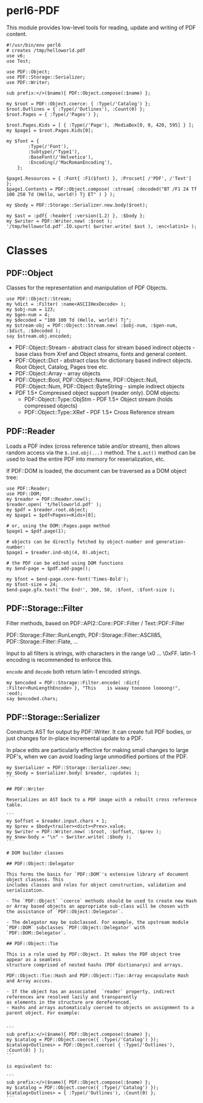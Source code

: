 perl6-PDF
=========
This module provides low-level tools for reading, update and writing of PDF content.

```
#!/usr/bin/env perl6
# creates /tmp/helloworld.pdf
use v6;
use Test;

use PDF::Object;
use PDF::Storage::Serializer;
use PDF::Writer;

sub prefix:</>($name){ PDF::Object.compose(:$name) };

my $root = PDF::Object.coerce: { :Type(/'Catalog') };
$root.Outlines = { :Type(/'Outlines'), :Count(0) };
$root.Pages = { :Type(/'Pages') };

$root.Pages.Kids = [ { :Type(/'Page'), :MediaBox[0, 0, 420, 595] } ];
my $page1 = $root.Pages.Kids[0];

my $font = {
        :Type(/'Font'),
        :Subtype(/'Type1'),
        :BaseFont(/'Helvetica'),
        :Encoding(/'MacRomanEncoding'),
    };

$page1.Resources = { :Font{ :F1($font) }, :Procset[ /'PDF', /'Text'] };
$page1.Contents = PDF::Object.compose( :stream{ :decoded("BT /F1 24 Tf  100 250 Td (Hello, world!) Tj ET" ) } );

my $body = PDF::Storage::Serializer.new.body($root);

my $ast = :pdf{ :header{ :version(1.2) }, :$body };
my $writer = PDF::Writer.new( :$root );
'/tmp/helloworld.pdf'.IO.spurt( $writer.write( $ast ), :enc<latin1> );

```

# Classes

## PDF::Object

Classes for the representation and manipulation of PDF Objects.

```
use PDF::Object::Stream;
my %dict = :Filter( :name<ASCIIHexDecode> );
my $obj-num = 123;
my $gen-num = 4;
my $decoded = "100 100 Td (Hello, world!) Tj";
my $stream-obj = PDF::Object::Stream.new( :$obj-num, :$gen-num, :$dict, :$decoded );
say $stream.obj.encoded;
```

- PDF::Object::Stream - abstract class for stream based indirect objects - base class from Xref and Object streams, fonts and general content.
- PDF::Object::Dict - abstract class for dictionary based indirect objects. Root Object, Catalog, Pages tree etc.
- PDF::Object::Array - array objects
- PDF::Object::Bool, PDF::Object::Name, PDF::Object::Null, PDF::Object::Num, PDF::Object::ByteString - simple indirect objects
- PDF 1.5+ Compressed object support (reader only). DOM objects:
  - PDF::Object::Type::ObjStm - PDF 1.5+ Object stream (holds compressed objects)
  - PDF::Object::Type::XRef - PDF 1.5+ Cross Reference stream

## PDF::Reader

Loads a PDF index (cross reference table and/or stream), then allows random access via the `$.ind.obj(...)` method. The `$.ast()`
method can be used to load the entire PDF into memory for reserialization, etc.

If PDF::DOM is loaded, the document can be traversed as a DOM object tree:

```
use PDF::Reader;
use PDF::DOM;
my $reader = PDF::Reader.new();
$reader.open( 't/helloworld.pdf' );
my $pdf = $reader.root.object;
my $page1 = $pdf<Pages><Kids>[0];

# or, using the DOM::Pages.page method
$page1 = $pdf.page(1);

# objects can be directly fetched by object-number and generation-number:
$page1 = $reader.ind-obj(4, 0).object;

# the PDF can be edited using DOM functions
my $end-page = $pdf.add-page();

my $font = $end-page.core-font('Times-Bold');
my $font-size = 24;
$end-page.gfx.text('The End!', 300, 50, :$font, :$font-size );

```

## PDF::Storage::Filter

Filter methods, based on PDF::API2::Core::PDF::Filter / Text::PDF::Filter

PDF::Storage::Filter::RunLength, PDF::Storage::Filter::ASCII85, PDF::Storage::Filter::Flate, ...

Input to all filters is strings, with characters in the range \x0 ... \0xFF. latin-1 encoding
is recommended to enforce this.

`encode` and `decode` both return latin-1 encoded strings.

 ```
 my $encoded = PDF::Storage::Filter.encode( :dict{ :Filter<RunLengthEncode> }, "This    is waaay toooooo loooong!", :eod);
 say $encoded.chars;
 ```

## PDF::Storage::Serializer

Constructs AST for output by PDF::Writer. It can create full PDF bodies, or just changes
for in-place incremental update to a PDF.

In place edits are particularly effective for making small changes to large PDF's, when we can avoid
loading large unmodified portions of the PDF.

````
my $serializer = PDF::Storage::Serializer.new;
my $body = $serializer.body( $reader, :updates );
```

## PDF::Writer

Reserializes an AST back to a PDF image with a rebuilt cross reference table.

```
my $offset = $reader.input.chars + 1;
my $prev = $body<trailer><dict><Prev>.value;
my $writer = PDF::Writer.new( :$root, :$offset, :$prev );
my $new-body = "\n" ~ $writer.write( :$body );
```

# DOM builder classes

## PDF::Object::Delegator

This forms the basis for `PDF::DOM`'s extensive library of document object classess. This
includes classes and roles for object construction, validation and serialization.

- The `PDF::Object` `coerce` methods should be used to create new Hash or Array based objects an appropriate sub-class will be chosen with the assistance of `PDF::Object::Delegator`.

- The delegator may be subclassed. For example, the upstream module `PDF::DOM` subclasses `PDF::Object::Delegator` with
`PDF::DOM::Delegator`.

## PDF::Object::Tie

This is a role used by PDF::Object. It makes the PDF object tree appear as a seamless
structure comprised of nested hashs (PDF dictionarys) and arrays.

PDF::Object::Tie::Hash and PDF::Object::Tie::Array encapsulate Hash and Array accces.

- If the object has an associated  `reader` property, indirect references are resolved lazily and transparently
as elements in the structure are dereferenced.
- Hashs and arrays automaticaly coerced to objects on assignment to a parent object. For example:


```
sub prefix:</>($name){ PDF::Object.compose(:$name) };
my $catalog = PDF::Object.coerce({ :Type(/'Catalog') });
$catalog<Outlines> = PDF::Object.coerce( { :Type(/'Outlines'), :Count(0) } );
```

is equivalent to:

```
sub prefix:</>($name){ PDF::Object.compose(:$name) };
my $catalog = PDF::Object.coerce({ :Type(/'Catalog') });
$catalog<Outlines> = { :Type(/'Outlines'), :Count(0) };
```
